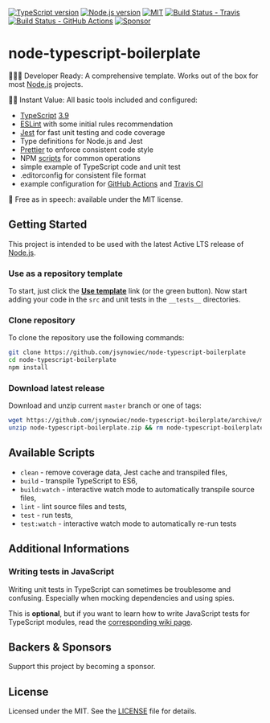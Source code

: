 [![TypeScript version][ts-badge]][typescript-39]
[![Node.js version][nodejs-badge]][nodejs]
[![MIT][license-badge]][license]
[![Build Status - Travis][travis-badge]][travis-ci]
[![Build Status - GitHub Actions][gha-badge]][gha-ci]
[![Sponsor][sponsor-badge]][sponsor]

# node-typescript-boilerplate

👩🏻‍💻 Developer Ready: A comprehensive template. Works out of the box for most [Node.js][nodejs] projects.

🏃🏽 Instant Value: All basic tools included and configured:

- [TypeScript][typescript] [3.9][typescript-39]
- [ESLint][eslint] with some initial rules recommendation
- [Jest][jest] for fast unit testing and code coverage
- Type definitions for Node.js and Jest
- [Prettier][prettier] to enforce consistent code style
- NPM [scripts](#available-scripts) for common operations
- simple example of TypeScript code and unit test
- .editorconfig for consistent file format
- example configuration for [GitHub Actions][gh-actions] and [Travis CI][travis]

🤲 Free as in speech: available under the MIT license.

## Getting Started

This project is intended to be used with the latest Active LTS release of [Node.js][nodejs].

### Use as a repository template

To start, just click the **[Use template][repo-template-action]** link (or the green button). Now start adding your code in the `src` and unit tests in the `__tests__` directories.

### Clone repository

To clone the repository use the following commands:

```sh
git clone https://github.com/jsynowiec/node-typescript-boilerplate
cd node-typescript-boilerplate
npm install
```

### Download latest release

Download and unzip current `master` branch or one of tags:

```sh
wget https://github.com/jsynowiec/node-typescript-boilerplate/archive/master.zip -O node-typescript-boilerplate.zip
unzip node-typescript-boilerplate.zip && rm node-typescript-boilerplate.zip
```

## Available Scripts

- `clean` - remove coverage data, Jest cache and transpiled files,
- `build` - transpile TypeScript to ES6,
- `build:watch` - interactive watch mode to automatically transpile source files,
- `lint` - lint source files and tests,
- `test` - run tests,
- `test:watch` - interactive watch mode to automatically re-run tests

## Additional Informations

### Writing tests in JavaScript

Writing unit tests in TypeScript can sometimes be troublesome and confusing. Especially when mocking dependencies and using spies.

This is **optional**, but if you want to learn how to write JavaScript tests for TypeScript modules, read the [corresponding wiki page][wiki-js-tests].

## Backers & Sponsors

Support this project by becoming a sponsor.

## License

Licensed under the MIT. See the [LICENSE](https://github.com/sdc224/logger-ts/blob/master/LICENSE) file for details.

[ts-badge]: https://img.shields.io/badge/TypeScript-3.9-blue.svg
[nodejs-badge]: https://img.shields.io/badge/Node.js->=%2012.13-blue.svg
[nodejs]: https://nodejs.org/dist/latest-v12.x/docs/api/
[travis-badge]: https://travis-ci.org/sdc224/logger-ts.svg?branch=master
[travis-ci]: https://travis-ci.org/sdc224/logger-ts
[gha-badge]: https://img.shields.io/endpoint.svg?url=https%3A%2F%2Factions-badge.atrox.dev%2Fsdc224%2Flogget-ts%2Fbadge&style=flat
[gha-ci]: https://github.com/sdc224/logger-ts/actions
[typescript]: https://www.typescriptlang.org/
[typescript-39]: https://www.typescriptlang.org/docs/handbook/release-notes/typescript-3-9.html
[license-badge]: https://img.shields.io/badge/license-MIT-blue.svg
[license]: https://github.com/sdc224/logger-ts/blob/master/LICENSE
[sponsor-badge]: https://img.shields.io/badge/♥-Sponsor-fc0fb5.svg
[sponsor]: https://github.com/sponsors/sdc224
[jest]: https://facebook.github.io/jest/
[eslint]: https://github.com/eslint/eslint
[wiki-js-tests]: https://github.com/sdc224/logger-ts/wiki/Unit-tests-in-plain-JavaScript
[prettier]: https://prettier.io
[gh-actions]: https://github.com/features/actions
[travis]: https://travis-ci.org
[repo-template-action]: https://github.com/sdc224/logger-ts/generate
